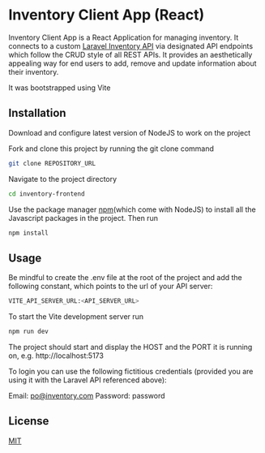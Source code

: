 # Inventory Client App (React)

Inventory Client App is a React Application for managing inventory. It connects to a custom [Laravel Inventory API](https://github.com/strikay/inventory-backend) via designated API endpoints which follow the CRUD style of all REST APIs. It provides an aesthetically appealing way for end users to add, remove and update information about their inventory. 

It was bootstrapped using Vite

## Installation

Download and configure latest version of NodeJS to work on the project

Fork and clone this project by running the git clone command
```bash
git clone REPOSITORY_URL
```
Navigate to the project directory
```bash
cd inventory-frontend
```

Use the package manager [npm](https://nodejs.org/en/download)(which come with NodeJS) to install all the Javascript packages in the project. Then run

```bash
npm install
```

## Usage

Be mindful to create the .env file at the root of the project and add the following constant, which points to the url of your API server:
```bash
VITE_API_SERVER_URL:<API_SERVER_URL>
```

To start the Vite development server run
```bash
npm run dev
```
The project should start and display the HOST and the PORT it is running on, e.g. http://localhost:5173

To login you can use the following fictitious credentials (provided you are using it with the Laravel API referenced above):

Email: po@inventory.com
Password: password


## License

[MIT](https://choosealicense.com/licenses/mit/)